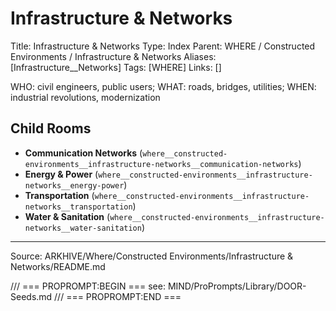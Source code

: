 # Infrastructure & Networks

Title: Infrastructure & Networks
Type: Index
Parent: WHERE / Constructed Environments / Infrastructure & Networks
Aliases: [Infrastructure__Networks]
Tags: [WHERE]
Links: []

WHO: civil engineers, public users; WHAT: roads, bridges, utilities; WHEN: industrial revolutions, modernization

## Child Rooms
- **Communication Networks** (`where__constructed-environments__infrastructure-networks__communication-networks`)
- **Energy & Power** (`where__constructed-environments__infrastructure-networks__energy-power`)
- **Transportation** (`where__constructed-environments__infrastructure-networks__transportation`)
- **Water & Sanitation** (`where__constructed-environments__infrastructure-networks__water-sanitation`)

---
Source: ARKHIVE/Where/Constructed Environments/Infrastructure & Networks/README.md

/// === PROPROMPT:BEGIN ===
see: MIND/ProPrompts/Library/DOOR-Seeds.md
/// === PROPROMPT:END ===
